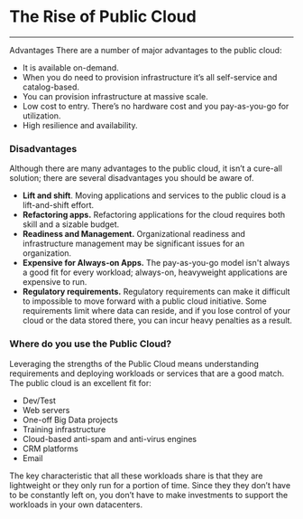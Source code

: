 # The Rise of Public Cloud

___

Advantages
There are a number of major advantages to the public cloud:

* It is available on-demand.
* When you do need to provision infrastructure it’s all self-service and catalog-based.
* You can provision infrastructure at massive scale.
* Low cost to entry. There’s no hardware cost and you pay-as-you-go for utilization.
* High resilience and availability.

### Disadvantages
Although there are many advantages to the public cloud, it isn’t a cure-all solution; there are several disadvantages you should be aware of.

* **Lift and shift**. Moving applications and services to the public cloud is a lift-and-shift effort.
* **Refactoring apps.** Refactoring applications for the cloud requires both skill and a sizable budget.
* **Readiness and Management.** Organizational readiness and infrastructure management may be significant issues for an organization.
* **Expensive for Always-on Apps.** The pay-as-you-go model isn't always a good fit for every workload; always-on, heavyweight applications are expensive to run.
* **Regulatory requirements.** Regulatory requirements can make it difficult to impossible to move forward with a public cloud initiative. Some requirements limit where data can reside, and if you lose control of your cloud or the data stored there, you can incur heavy penalties as a result.

### Where do you use the Public Cloud?
Leveraging the strengths of the Public Cloud means understanding requirements and deploying workloads or services that are a good match. The public cloud is an excellent fit for:

* Dev/Test
* Web servers
* One-off Big Data projects
* Training infrastructure
* Cloud-based anti-spam and anti-virus engines
* CRM platforms
* Email

The key characteristic that all these workloads share is that they are lightweight or they only run for a portion of time. Since they they don’t have to be constantly left on, you don’t have to make investments to support the workloads in your own datacenters.